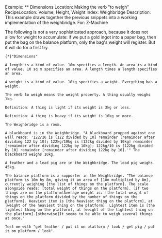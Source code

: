 Example: ** Dimensions
Location: Making the verb "to weigh"
RecipeLocation: Volume, Height, Weight
Index: Weighbridge
Description: This example draws together the previous snippets into a working implementation of the weighbridge.
For: Z-Machine

  
The following is not a very sophisticated approach, because it does not allow for weight to accumulate: if we put a gold ingot into a paper bag, then put the bag on the balance platform, only the bag's weight will register. But it will do for a first try.

  

``` inform7
{*}"Dimensions"

A length is a kind of value. 10m specifies a length. An area is a kind of value. 10 sq m specifies an area. A length times a length specifies an area.

A weight is a kind of value. 10kg specifies a weight. Everything has a weight.

The verb to weigh means the weight property. A thing usually weighs 1kg.

Definition: A thing is light if its weight is 3kg or less.

Definition: A thing is heavy if its weight is 10kg or more.

The Weighbridge is a room.

A blackboard is in the Weighbridge. "A blackboard propped against one wall reads: '122/10 is [122 divided by 10] remainder [remainder after dividing 122 by 10]; 122kg/10kg is [122kg divided by 10kg] remainder [remainder after dividing 122kg by 10kg]; 122kg/10 is [122kg divided by 10] remainder [remainder after dividing 122kg by 10].'" The blackboard weighs 10kg.

A feather and a lead pig are in the Weighbridge. The lead pig weighs 45kg.

The balance platform is a supporter in the Weighbridge. "The balance platform is 10m by 8m, giving it an area of [10m multiplied by 8m], currently weighing [the list of things on the platform]. The scale alongside reads: [total weight of things on the platform]. [if two things are on the platform]Average weight is: [the total weight of things on the platform divided by the number of things on the platform]. Heaviest item is [the heaviest thing on the platform], at [weight of the heaviest thing on the platform]. Lightest item is [the lightest thing on the platform], at [weight of the lightest thing on the platform].[otherwise]It seems to be able to weigh several things at once."

Test me with "get feather / put it on platform / look / get pig / put it on platform / look".
```

